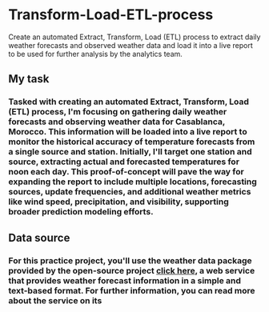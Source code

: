 # Transform-Load-ETL-process
Create an automated Extract, Transform, Load (ETL) process to extract daily weather forecasts and observed weather data and load it into a live report to be used for further analysis by the analytics team.

## My task

### Tasked with creating an automated Extract, Transform, Load (ETL) process, I'm focusing on gathering daily weather forecasts and observing weather data for Casablanca, Morocco. This information will be loaded into a live report to monitor the historical accuracy of temperature forecasts from a single source and station. Initially, I'll target one station and source, extracting actual and forecasted temperatures for noon each day. This proof-of-concept will pave the way for expanding the report to include multiple locations, forecasting sources, update frequencies, and additional weather metrics like wind speed, precipitation, and visibility, supporting broader prediction modeling efforts.

## Data source
### For this practice project, you'll use the weather data package provided by the open-source project [click here](wttr.in), a web service that provides weather forecast information in a simple and text-based format. For further information, you can read more about the service on its
